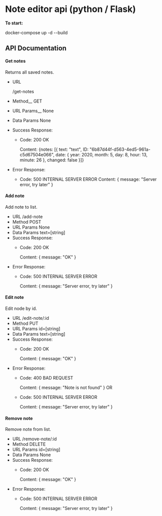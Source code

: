 # Note editor api (python / Flask)

**To start:**

docker-compose up -d --build

## API Documentation

#### Get notes

Returns all saved notes.

- URL

  /get-notes
- Method__
  GET
- URL Params__
  None
- Data Params
  None
- Success Response:
  - Code: 200 OK
  
    Content: {notes: [{
    text: "text",
    ID: "6b87d44f-d563-4ed5-961a-c5d67504e066",
    date: {
    year: 2020,
    month: 5,
    day: 8,
    hour: 13,
    minute: 26
    },
    changed: false
    }]}
- Error Response:
  - Code: 500 INTERNAL SERVER ERROR
    Content: { message: "Server error, try later" }

#### Add note

Add note to list.

- URL
  /add-note
- Method
  POST
- URL Params
  None
- Data Params
  text=[string]
- Success Response:
  - Code: 200 OK
  
    Content: { message: "OK" }
- Error Response:
  - Code: 500 INTERNAL SERVER ERROR
  
    Content: { message: "Server error, try later" }

#### Edit note

Edit node by id.

- URL
  /edit-note/:id
- Method
  PUT
- URL Params
  id=[string]
- Data Params
  text=[string]
- Success Response:
  - Code: 200 OK
  
    Content: { message: "OK" }
- Error Response:
  - Code: 400 BAD REQUEST
  
    Content: { message: "Note is not found" }
    OR
  - Code: 500 INTERNAL SERVER ERROR
  
    Content: { message: "Server error, try later" }

#### Remove note

Remove note from list.

- URL
  /remove-note/:id
- Method
  DELETE
- URL Params
  id=[string]
- Data Params
  None
- Success Response:
  - Code: 200 OK
  
    Content: { message: "OK" }
- Error Response:
  - Code: 500 INTERNAL SERVER ERROR
  
    Content: { message: "Server error, try later" }
